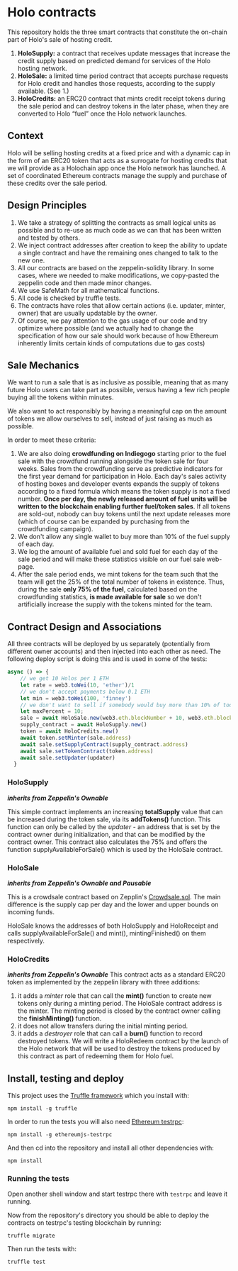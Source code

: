 # Holo contracts
This repository holds the three smart contracts that constitute the on-chain part of Holo's sale of hosting credit.

1. **HoloSupply:** a contract that receives update messages that increase the credit supply based on predicted demand for services of the Holo hosting network.
2. **HoloSale:** a limited time period contract that accepts purchase requests for Holo credit and handles those requests, according to the supply available. (See 1.)
3. **HoloCredits:** an ERC20 contract that mints credit receipt tokens during the sale period and can destroy tokens in the later phase, when they are converted to Holo “fuel” once the Holo network launches.


## Context
Holo will be selling hosting credits at a fixed price and with a dynamic cap in the form of an ERC20 token that acts as a surrogate for hosting credits that we will provide as a Holochain app once the Holo network has launched. A set of coordinated Ethereum contracts manage the supply and purchase of these credits over the sale period.

## Design Principles
1. We take a strategy of splitting the contracts as small logical units as possible and to re-use as much code as we can that has been written and tested by others.
2. We inject contract addresses after creation to keep the ability to update a single contract and have the remaining ones changed to talk to the new one.
3. All our contracts are based on the zeppelin-solidity library.  In some cases, where we needed to make modifications, we copy-pasted the zeppelin code and then made minor changes.
4. We use SafeMath for all mathematical functions.
5. All code is checked by truffle tests.
6. The contracts have roles that allow certain actions (i.e. updater, minter, owner) that are usually updatable by the owner.
7. Of course, we pay attention to the gas usage of our code and try optimize where possible (and we actually had to change the specification of how our sale should work because of how Ethereum inherently limits certain kinds of computations due to gas costs)

## Sale Mechanics
We want to run a sale that is as inclusive as possible, meaning that as many future Holo users can take part as possible, versus having a few rich people buying all the tokens within minutes.

We also want to act responsibly by having a meaningful cap on the amount of tokens we allow ourselves to sell, instead of just raising as much as possible.

In order to meet these criteria:

1. We are also doing **crowdfunding on Indiegogo** starting prior to the fuel sale with the crowdfund running alongside the token sale for four weeks. Sales from the crowdfunding serve as predictive indicators for the first year demand for participation in Holo. Each day's sales activity of hosting boxes and developer events expands the supply of tokens according to a fixed formula which means the token supply is not a fixed number. **Once per day, the newly released amount of fuel units will be written to the blockchain enabling further fuel/token sales**. If all tokens are sold-out, nobody can buy tokens until the next update releases more (which of course can be expanded by purchasing from the crowdfunding campaign).
2. We don't allow any single wallet to buy more than 10% of the fuel supply of each day.
3. We log the amount of available fuel and sold fuel for each day of the sale period and will make these statistics visible on our fuel sale web-page.
4. After the sale period ends, we mint tokens for the team such that the team will get the 25% of the total number of tokens in existence. Thus, during the sale **only 75% of the fuel**, calculated based on the crowdfunding statistics, **is made available for sale** so we don't artificially increase the supply with the tokens minted for the team.

## Contract Design and Associations
All three contracts will be deployed by us separately (potentially from different owner accounts) and then injected into each other as need. The following deploy script is doing this and is used in some of the tests:

```javascript
async () => {
    // we get 10 Holos per 1 ETH
    let rate = web3.toWei(10, 'ether')/1
    // we don't accept payments below 0.1 ETH
    let min = web3.toWei(100, 'finney')
    // we don't want to sell if somebody would buy more than 10% of today's supply
    let maxPercent = 10;
    sale = await HoloSale.new(web3.eth.blockNumber + 10, web3.eth.blockNumber + 500, rate, min, maxPercent, wallet)
    supply_contract = await HoloSupply.new()
    token = await HoloCredits.new()
    await token.setMinter(sale.address)
    await sale.setSupplyContract(supply_contract.address)
    await sale.setTokenContract(token.address)
    await sale.setUpdater(updater)
  }
```



### HoloSupply
***inherits from Zeppelin's Ownable***

This simple contract implements an increasing **totalSupply** value that can be increased during the token sale, via its **addTokens()** function.  This function can only be called by the *updater* - an address that is set by the contract owner during initialization, and that can be modified by the contract owner.  This contract also calculates the 75% and offers the function supplyAvailableForSale() which is used by the HoloSale contract.

### HoloSale
***inherits from Zeppelin's Ownable and Pausable***

This is a crowdsale contract based on Zepplin's [Crowdsale.sol](https://github.com/OpenZeppelin/zeppelin-solidity/blob/master/contracts/crowdsale/Crowdsale.sol). The main difference is the supply cap per day and the lower and upper bounds on incoming funds.

HoloSale knows the addresses of both HoloSupply and HoloReceipt and calls supplyAvailableForSale() and mint(), mintingFinished() on them respectively.

### HoloCredits
***inherits from Zeppelin's Ownable***
This contract acts as a standard ERC20 token as implemented by the zeppelin library with three additions:

1. it adds a *minter* role that can call the **mint()** function to create new tokens only during a minting period.  The HoloSale contract address is the minter.  The minting period is closed by the contract owner calling the **finishMinting()** function.
2. it does not allow transfers during the initial minting period.
3. it adds a *destroyer* role that can call a **burn()** function to record destroyed tokens.  We will write a HoloRedeem contract by the launch of the Holo network that will be used to destroy the tokens produced by this contract as part of redeeming them for Holo fuel.

## Install, testing and deploy
This project uses the [Truffle framework](http://truffleframework.com/) which you install with:

```npm install -g truffle```

In order to run the tests you will also need [Ethereum testrpc](https://github.com/ethereumjs/testrpc):

```npm install -g ethereumjs-testrpc```

And then cd into the repository and install all other dependencies with:

```npm install```

### Running the tests

Open another shell window and start testrpc there with ```testrpc``` and leave it running.

Now from the repository's directory you should be able to deploy the contracts
on testrpc's testing blockchain by running:

```truffle migrate```

Then run the tests with:

```truffle test```

